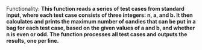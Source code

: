 Functionality: **This function reads a series of test cases from standard input, where each test case consists of three integers: n, a, and b. It then calculates and prints the maximum number of candies that can be put in a bag for each test case, based on the given values of a and b, and whether n is even or odd. The function processes all test cases and outputs the results, one per line.**
